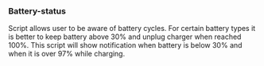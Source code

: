 <h3>Battery-status</h3>

Script allows user to be aware of battery cycles. For certain battery types it is better to keep battery above 30% and unplug charger when reached 100%. This script will show notification when battery is below 30% and when it is over 97% while charging.
